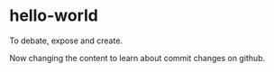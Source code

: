 # hello-world
To debate, expose and create.

Now changing the content to learn about commit changes on github.
